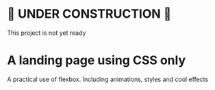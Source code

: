 # 🚧 UNDER CONSTRUCTION 🚧
This project is not yet ready

# A landing page using CSS only

A practical use of flexbox. Including animations, styles and cool effects